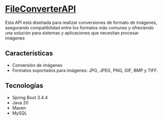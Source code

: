 # [FileConverterAPI](https://github.com/Marc0Franc0/School-Management#school-management)

Esta API está diseñada para realizar conversiones de formato de imágenes, asegurando compatibilidad entre los formatos más comunes y ofreciendo una solución para sistemas y aplicaciones que necesitan procesar imágenes

## Características
- Conversión de imágenes
- Formatos soportados para imágenes:  JPG, JPEG, PNG, GIF, BMP y TIFF.
## Tecnologías
- Spring Boot 3.4.4
- Java 20
- Maven
- MySQL

